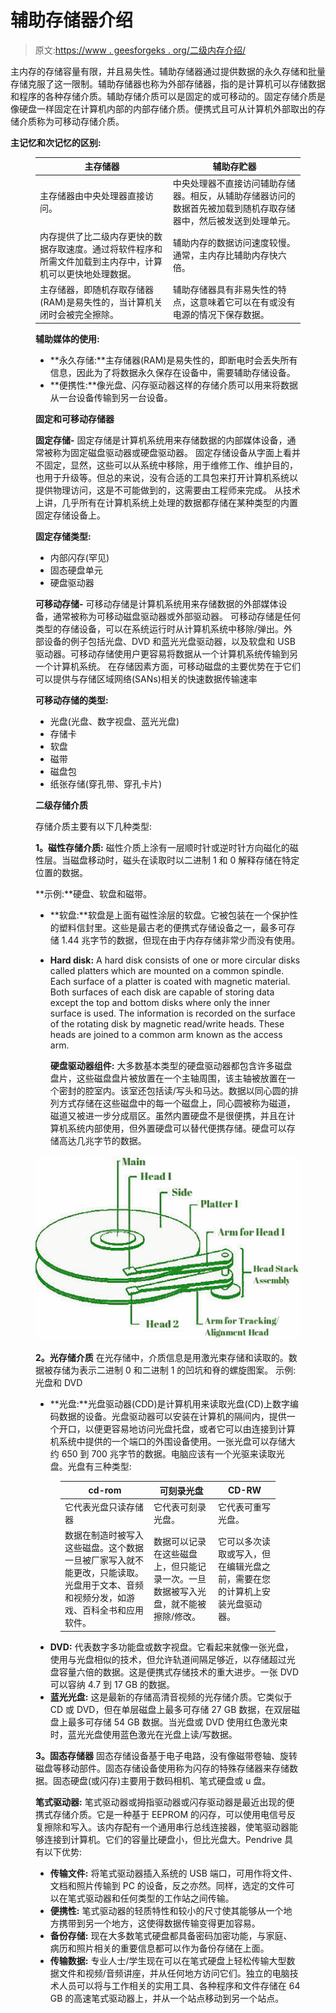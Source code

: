 # 辅助存储器介绍

> 原文:[https://www . geesforgeks . org/二级内存介绍/](https://www.geeksforgeeks.org/introduction-of-secondary-memory/)

主内存的存储容量有限，并且易失性。辅助存储器通过提供数据的永久存储和批量存储克服了这一限制。辅助存储器也称为外部存储器，指的是计算机可以存储数据和程序的各种存储介质。辅助存储介质可以是固定的或可移动的。固定存储介质是像硬盘一样固定在计算机内部的内部存储介质。便携式且可从计算机外部取出的存储介质称为可移动存储介质。

**主记忆和次记忆的区别:**

<figure class="table">

| 主存储器 | 辅助存贮器 |
| --- | --- |
| 主存储器由中央处理器直接访问。 | 中央处理器不直接访问辅助存储器。相反，从辅助存储器访问的数据首先被加载到随机存取存储器中，然后被发送到处理单元。 |
| 内存提供了比二级内存更快的数据存取速度。通过将软件程序和所需文件加载到主内存中，计算机可以更快地处理数据。 | 辅助内存的数据访问速度较慢。通常，主内存比辅助内存快六倍。 |
| 主存储器，即随机存取存储器(RAM)是易失性的，当计算机关闭时会被完全擦除。 | 辅助存储器具有非易失性的特点，这意味着它可以在有或没有电源的情况下保存数据。 |

**辅助媒体的使用:**

*   **永久存储:**主存储器(RAM)是易失性的，即断电时会丢失所有信息，因此为了将数据永久保存在设备中，需要辅助存储设备。
*   **便携性:**像光盘、闪存驱动器这样的存储介质可以用来将数据从一台设备传输到另一台设备。

**固定和可移动存储器**

**固定存储-**
固定存储是计算机系统用来存储数据的内部媒体设备，通常被称为固定磁盘驱动器或硬盘驱动器。
固定存储设备从字面上看并不固定，显然，这些可以从系统中移除，用于维修工作、维护目的，也用于升级等。但总的来说，没有合适的工具包来打开计算机系统以提供物理访问，这是不可能做到的，这需要由工程师来完成。
从技术上讲，几乎所有在计算机系统上处理的数据都存储在某种类型的内置固定存储设备上。

**固定存储类型:**

*   内部闪存(罕见)
*   固态硬盘单元
*   硬盘驱动器

**可移动存储-**
可移动存储是计算机系统用来存储数据的外部媒体设备，通常被称为可移动磁盘驱动器或外部驱动器。
可移动存储是任何类型的存储设备，可以在系统运行时从计算机系统中移除/弹出。外部设备的例子包括光盘、DVD 和蓝光光盘驱动器，以及软盘和 USB 驱动器。可移动存储使用户更容易将数据从一个计算机系统传输到另一个计算机系统。
在存储因素方面，可移动磁盘的主要优势在于它们可以提供与存储区域网络(SANs)相关的快速数据传输速率

**可移动存储的类型:**

*   光盘(光盘、数字视盘、蓝光光盘)
*   存储卡
*   软盘
*   磁带
*   磁盘包
*   纸张存储(穿孔带、穿孔卡片)

**二级存储介质**

存储介质主要有以下几种类型:

**1。磁性存储介质:**
磁性介质上涂有一层顺时针或逆时针方向磁化的磁性层。当磁盘移动时，磁头在读取时以二进制 1 和 0 解释存储在特定位置的数据。

**示例:**硬盘、软盘和磁带。

*   **软盘:**软盘是上面有磁性涂层的软盘。它被包装在一个保护性的塑料信封里。这些是最古老的便携式存储设备之一，最多可存储 1.44 兆字节的数据，但现在由于内存存储非常少而没有使用。
*   **Hard disk:** A hard disk consists of one or more circular disks called platters which are mounted on a common spindle. Each surface of a platter is coated with magnetic material. Both surfaces of each disk are capable of storing data except the top and bottom disks where only the inner surface is used. The information is recorded on the surface of the rotating disk by magnetic read/write heads. These heads are joined to a common arm known as the access arm. 

    **硬盘驱动器组件:**
    大多数基本类型的硬盘驱动器都包含许多磁盘盘片，这些磁盘盘片被放置在一个主轴周围，该主轴被放置在一个密封的腔室内。该室还包括读/写头和马达。数据以同心圆的排列方式存储在这些磁盘中的每一个磁盘上，同心圆被称为磁道，磁道又被进一步分成扇区。虽然内置硬盘不是很便携，并且在计算机系统内部使用，但外置硬盘可以替代便携存储。硬盘可以存储高达几兆字节的数据。

![](img/6e15fd9cbe9a89e7122bbba331f30ae4.png)

**2。光存储介质**
在光存储中，介质信息是用激光束存储和读取的。数据被存储为表示二进制 0 和二进制 1 的凹坑和脊的螺旋图案。
示例:光盘和 DVD

*   **光盘:**光盘驱动器(CDD)是计算机用来读取光盘(CD)上数字编码数据的设备。光盘驱动器可以安装在计算机的隔间内，提供一个开口，以便更容易地访问光盘托盘，或者它可以由连接到计算机系统中提供的一个端口的外围设备使用。一张光盘可以存储大约 650 到 700 兆字节的数据。电脑应该有一个光驱来读取光盘。光盘有三种类型:

<figure class="table">

| cd-rom | 可刻录光盘 | CD-RW |
| --- | --- | --- |
| 它代表光盘只读存储器 | 它代表可刻录光盘。 | 它代表可重写光盘。 |
| 数据在制造时被写入这些磁盘。这个数据一旦被厂家写入就不能更改，只能读取。光盘用于文本、音频和视频分发，如游戏、百科全书和应用软件。 | 数据可以记录在这些磁盘上，但只能记录一次。一旦数据被写入光盘，就不能被擦除/修改。 | 它可以多次读取或写入，但在编辑光盘之前，需要在您的计算机上安装光盘驱动器。 |

</figure>

*   **DVD:**
    代表数字多功能盘或数字视盘。它看起来就像一张光盘，使用与光盘相似的技术，但允许轨道间隔足够近，以存储超过光盘容量六倍的数据。这是便携式存储技术的重大进步。一张 DVD 可以容纳 4.7 到 17 GB 的数据。
*   **蓝光光盘:**
    这是最新的存储高清音视频的光存储介质。它类似于 CD 或 DVD，但在单层磁盘上最多可存储 27 GB 数据，在双层磁盘上最多可存储 54 GB 数据。当光盘或 DVD 使用红色激光束时，蓝光光盘使用蓝色激光在光盘上读/写数据。

**3。固态存储器**
固态存储设备基于电子电路，没有像磁带卷轴、旋转磁盘等移动部件。固态存储设备使用称为闪存的特殊存储器来存储数据。固态硬盘(或闪存)主要用于数码相机、笔式硬盘或 u 盘。

**笔式驱动器:**
笔式驱动器或拇指驱动器或闪存驱动器是最近出现的便携式存储介质。它是一种基于 EEPROM 的闪存，可以使用电信号反复擦除和写入。该内存配有一个通用串行总线连接器，使笔驱动器能够连接到计算机。它们的容量比硬盘小，但比光盘大。Pendrive 具有以下优势:

*   **传输文件:**
    将笔式驱动器插入系统的 USB 端口，可用作将文件、文档和照片传输到 PC 的设备，反之亦然。同样，选定的文件可以在笔式驱动器和任何类型的工作站之间传输。
*   **便携性:**
    笔式驱动器的轻质特性和较小的尺寸使其能够从一个地方携带到另一个地方，这使得数据传输变得更加容易。
*   **备份存储:**
    现在大多数笔式硬盘都具备密码加密功能，与家庭、病历和照片相关的重要信息都可以作为备份存储在上面。
*   **传输数据:**
    专业人士/学生现在可以在笔式硬盘上轻松传输大型数据文件和视频/音频讲座，并从任何地方访问它们。独立的电脑技术人员可以将与工作相关的实用工具、各种程序和文件存储在 64 GB 的高速笔式驱动器上，并从一个站点移动到另一个站点。

</figure>